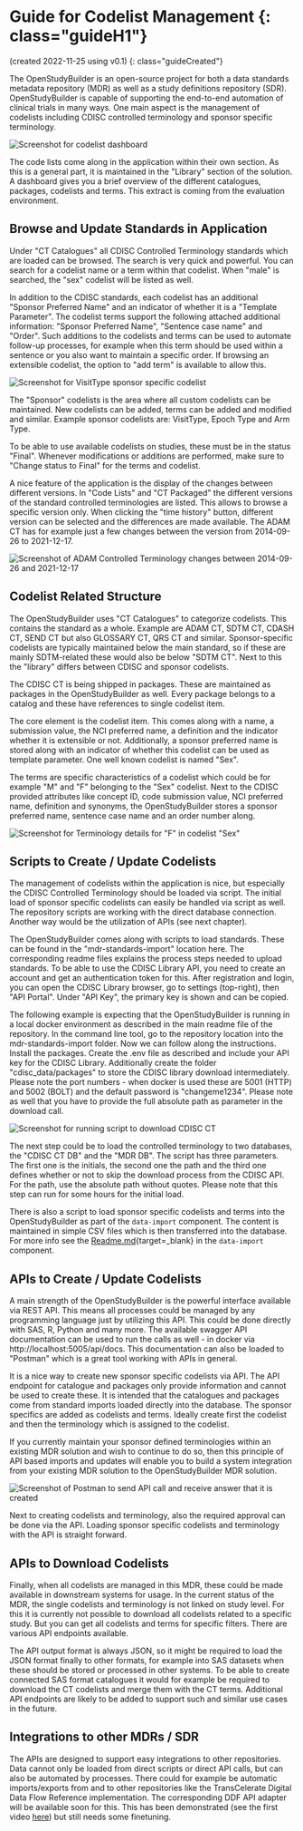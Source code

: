 # Guide for Codelist Management {: class="guideH1"}

(created 2022-11-25 using v0.1) 
{: class="guideCreated"}

The OpenStudyBuilder is an open-source project for both a data standards metadata repository (MDR) as well as a study definitions repository (SDR). OpenStudyBuilder is capable of supporting the end-to-end automation of clinical trials in many ways. One main aspect is the management of codelists including CDISC controlled terminology and sponsor specific terminology.

![Screenshot for codelist dashboard](./img/guide_codelist_01.png)

The code lists come along in the application within their own section. As this is a general part, it is maintained in the "Library" section of the solution. A dashboard gives you a brief overview of the different catalogues, packages, codelists and terms. This extract is coming from the evaluation environment.

## Browse and Update Standards in Application

Under "CT Catalogues" all CDISC Controlled Terminology standards which are loaded can be browsed. The search is very quick and powerful. You can search for a codelist name or a term within that codelist. When "male" is searched, the "sex" codelist will be listed as well.

In addition to the CDISC standards, each codelist has an additional "Sponsor Preferred Name" and an indicator of whether it is a "Template Parameter". The codelist terms support the following attached additional information: "Sponsor Preferred Name", "Sentence case name" and "Order". Such additions to the codelists and terms can be used to automate follow-up processes, for example when this term should be used within a sentence or you also want to maintain a specific order. If browsing an extensible codelist, the option to "add term" is available to allow this.

![Screenshot for VisitType sponsor specific codelist](./img/guide_codelist_02.png)

The "Sponsor" codelists is the area where all custom codelists can be maintained. New codelists can be added, terms can be added and modified and similar. Example sponsor codelists are: VisitType, Epoch Type and Arm Type.

To be able to use available codelists on studies, these must be in the status "Final". Whenever modifications or additions are performed, make sure to "Change status to Final" for the terms and codelist.

A nice feature of the application is the display of the changes between different versions. In "Code Lists" and "CT Packaged" the different versions of the standard controlled terminologies are listed. This allows to browse a specific version only. When clicking the "time history" button, different version can be selected and the differences are made available. The ADAM CT has for example just a few changes between the version from 2014-09-26 to 2021-12-17.

![Screenshot of ADAM Controlled Terminology changes between 2014-09-26 and 2021-12-17](./img/guide_codelist_03.png)

## Codelist Related Structure

The OpenStudyBuilder uses "CT Catalogues" to categorize codelists. This contains the standard as a whole. Example are ADAM CT, SDTM CT, CDASH CT, SEND CT but also GLOSSARY CT, QRS CT and similar. Sponsor-specific codelists are typically maintained below the main standard, so if these are mainly SDTM-related these would also be below "SDTM CT". Next to this the "library" differs between CDISC and sponsor codelists.

The CDISC CT is being shipped in packages. These are maintained as packages in the OpenStudyBuilder as well. Every package belongs to a catalog and these have references to single codelist item.

The core element is the codelist item. This comes along with a name, a submission value, the NCI preferred name, a definition and the indicator whether it is extensible or not. Additionally, a sponsor preferred name is stored along with an indicator of whether this codelist can be used as template parameter. One well known codelist is named "Sex". 

The terms are specific characteristics of a codelist which could be for example "M" and "F" belonging to the "Sex" codelist. Next to the CDISC provided attributes like concept ID, code submission value, NCI preferred name, definition and synonyms, the OpenStudyBuilder stores a sponsor preferred name, sentence case name and an order number along.

![Screenshot for Terminology details for "F"​ in codelist "Sex"​](./img/guide_codelist_04.png)

## Scripts to Create / Update Codelists

The management of codelists within the application is nice, but especially the CDISC Controlled Terminology should be loaded via script. The initial load of sponsor specific codelists can easily be handled via script as well. The repository scripts are working with the direct database connection. Another way would be the utilization of APIs (see next chapter).

The OpenStudyBuilder comes along with scripts to load standards. These can be found in the "mdr-standards-import" location here. The corresponding readme files explains the process steps needed to upload standards. To be able to use the CDISC Library API, you need to create an account and get an authentication token for this. After registration and login, you can open the CDISC Library browser, go to settings (top-right), then "API Portal". Under "API Key", the primary key is shown and can be copied.

The following example is expecting that the OpenStudyBuilder is running in a local docker environment as described in the main readme file of the repository. In the command line tool, go to the repository location into the mdr-standards-import folder. Now we can follow along the instructions. Install the packages. Create the .env file as described and include your API key for the CDISC Library. Additionally create the folder "cdisc_data/packages" to store the CDISC library download intermediately. Please note the port numbers - when docker is used these are 5001 (HTTP) and 5002 (BOLT) and the default password is "changeme1234". Please note as well that you have to provide the full absolute path as parameter in the download call.

![Screenshot for running script to download CDISC CT​](./img/guide_codelist_05.png)

The next step could be to load the controlled terminology to two databases, the "CDISC CT DB" and the "MDR DB". The script has three parameters. The first one is the initials, the second one the path and the third one defines whether or not to skip the download process from the CDISC API. For the path, use the absolute path without quotes. Please note that this step can run for some hours for the initial load.

There is also a script to load sponsor specific codelists and terms into the OpenStudyBuilder as part of the `data-import` component. The content is maintained in simple CSV files which is then transferred into the database.  For more info see the [Readme.md](https://gitlab.com/Novo-Nordisk/nn-public/openstudybuilder/OpenStudyBuilder-Solution/-/blob/main/data-import/README.md){target=_blank} in the `data-import` component. 

## APIs to Create / Update Codelists

A main strength of the OpenStudyBuilder is the powerful interface available via REST API. This means all processes could be managed by any programming language just by utilizing this API. This could be done directly with SAS, R, Python and many more. The available swagger API documentation can be used to run the calls as well - in docker via http://localhost:5005/api/docs. This documentation can also be loaded to "Postman" which is a great tool working with APIs in general.

It is a nice way to create new sponsor specific codelists via API. The API endpoint for catalogue and packages only provide information and cannot be used to create these. It is intended that the catalogues and packages come from standard imports loaded directly into the database. The sponsor specifics are added as codelists and terms. Ideally create first the codelist and then the terminology which is assigned to the codelist.

If you currently maintain your sponsor defined terminologies within an existing MDR solution and wish to continue to do so, then this principle of API based imports and updates will enable you to build a system integration from your existing MDR solution to the OpenStudyBuilder MDR solution.

![Screenshot of Postman to send API call and receive answer that it is created​](./img/guide_codelist_06.png)


Next to creating codelists and terminology, also the required approval can be done via the API. Loading sponsor specific codelists and terminology with the API is straight forward.

## APIs to Download Codelists

Finally, when all codelists are managed in this MDR, these could be made available in downstream systems for usage. In the current status of the MDR, the single codelists and terminology is not linked on study level. For this it is currently not possible to download all codelists related to a specific study. But you can get all codelists and terms for specific filters. There are various API endpoints available.

The API output format is always JSON, so it might be required to load the JSON format finally to other formats, for example into SAS datasets when these should be stored or processed in other systems. To be able to create connected SAS format catalogues it would for example be required to download the CT codelists and merge them with the CT terms. Additional API endpoints are likely to be added to support such and similar use cases in the future.

## Integrations to other MDRs / SDR

The APIs are designed to support easy integrations to other repositories. Data cannot only be loaded from direct scripts or direct API calls, but can also be automated by processes. There could for example be automatic imports/exports from and to other repositories like the TransCelerate Digital Data Flow Reference implementation. The corresponding DDF API adapter will be available soon for this. This has been demonstrated (see the first video [here](./info_ddf.md)) but still needs some finetuning.